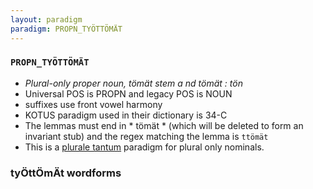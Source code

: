 ```yaml
---
layout: paradigm
paradigm: PROPN_TYÖTTÖMÄT
---
```

### ` PROPN_TYÖTTÖMÄT `

* _Plural-only proper noun, tömät stem a nd tömät : tön_
* Universal POS is PROPN and legacy POS is NOUN
* suffixes use front vowel harmony
* KOTUS paradigm used in their dictionary is 34-C
* The lemmas must end in * tömät * (which will be deleted to form an invariant stub) and the regex matching the lemma is ` ttömät `
* This is a [plurale tantum](https://en.wikipedia.org/wiki/Plurale_tantum) paradigm for plural only nominals.

### tyÖttÖmÄt wordforms


